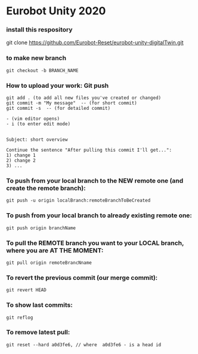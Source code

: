 # Eurobot Unity 2020

### install this respository 

git clone https://github.com/Eurobot-Reset/eurobot-unity-digitalTwin.git

### to make new branch
```
git checkout -b BRANCH_NAME
```

### How to upload your work: Git push
```
git add . (to add all new files you've created or changed)
git commit -m "My message"  -- (for short commit)
git commit -s  -- (for detailed commit)

- (vim editor opens)
- i (to enter edit mode)


Subject: short overview

Continue the sentence "After pulling this commit I'll get...":
1) change 1
2) change 2
3) ...
```

### To push from your local branch to the NEW remote one (and create the remote branch):

    git push -u origin localBranch:remoteBranchToBeCreated
    
### To push from your local branch to already existing remote one:

    git push origin branchName
    
### To pull the REMOTE branch you want to your LOCAL branch, where you are AT THE MOMENT:

    git pull origin remoteBrancNname

### To revert the previous commit (our merge commit):

    git revert HEAD

### To show last commits:

    git reflog

### To remove latest pull:

    git reset --hard a0d3fe6, // where  a0d3fe6 - is a head id

